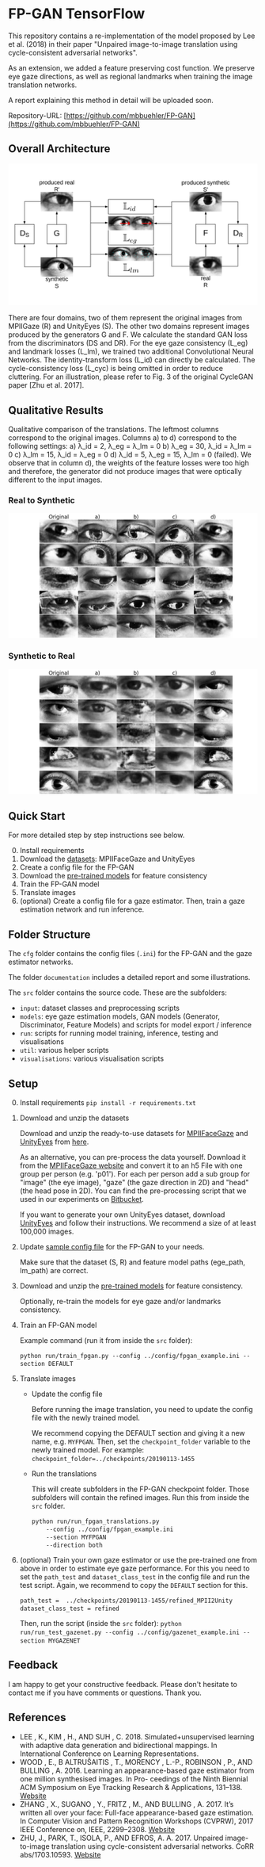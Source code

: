 
# FP-GAN TensorFlow
This repository contains a re-implementation of the model proposed by Lee et al. (2018) in their paper "Unpaired image-to-image translation using cycle-consistent adversarial networks".

As an extension, we added a feature preserving cost function. We preserve eye gaze directions, as well as regional landmarks when training the image translation networks.

A report explaining this method in detail will be uploaded soon.

Repository-URL: [https://github.com/mbbuehler/FP-GAN](https://github.com/mbbuehler/FP-GAN)

## Overall Architecture

![Overall Architecture of FP-GAN](documentation/fp_gan_overall.png "Please refer to the report for a detailed description.")

There are four domains, two of them
represent the original images from MPIIGaze (R) and UnityEyes (S). The other two domains represent images produced by the generators G and F. We calculate the standard
GAN loss from the discriminators (DS and DR). For the eye gaze consistency (L_eg) and
landmark losses (L_lm), we trained two additional Convolutional Neural Networks. The
identity-transform loss (L_id) can directly be calculated. The cycle-consistency loss (L_cyc) is
being omitted in order to reduce cluttering. For an illustration, please refer to Fig. 3 of the
original CycleGAN paper [Zhu et al. 2017].

## Qualitative Results
Qualitative comparison of the translations. The leftmost columns correspond to the original images.
Columns a) to d) correspond to the following settings: a) λ_id = 2, λ_eg = λ_lm = 0 b)
λ_eg = 30, λ_id = λ_lm = 0 c) λ_lm = 15, λ_id = λ_eg = 0 d) λ_id = 5, λ_eg = 15, λ_lm = 0
(failed). We observe that in column d), the weights of the feature losses were too high and
therefore, the generator did not produce images that were optically different to the input
images.

### Real to Synthetic
![Qualitative results when translating from the real to the synthetic domain](documentation/compare_translations_r2s.png "Please refer to the report for a detailed description.")
### Synthetic to Real
![Qualitative results when translating from the synthetic to the real domain](documentation/compare_translations_s2r.png "Please refer to the report for a detailed description.")


## Quick Start
For more detailed step by step instructions see below.

0. Install requirements
1. Download the [datasets](http://mbuehler.ch/public_downloads/fpgan/data.zip): MPIIFaceGaze and UnityEyes
2. Create a config file for the FP-GAN
3. Download the [pre-trained models](http://mbuehler.ch/public_downloads/fpgan/models.zip) for feature consistency
4. Train the FP-GAN model
5. Translate images
6. (optional) Create a config file for a gaze estimator. Then, train a gaze estimation network and run inference.


## Folder Structure

The `cfg` folder contains the config files (`.ini`) for the FP-GAN and the gaze estimator networks.

The folder `documentation` includes a detailed report and some illustrations.

The `src` folder contains the source code. These are the subfolders:

* ```input```: dataset classes and preprocessing scripts
* ```models```: eye gaze estimation models, GAN models (Generator, Discriminator, Feature Models) and scripts for model export / inference
* ```run```: scripts for running model training, inference, testing and visualisations
* ```util```: various helper scripts
* ```visualisations```: various visualisation scripts

## Setup
0. Install requirements
```pip install -r requirements.txt ```

1. Download and unzip the datasets

   Download and unzip the ready-to-use datasets for [MPIIFaceGaze](https://www.mpi-inf.mpg.de/departments/computer-vision-and-multimodal-computing/research/gaze-based-human-computer-interaction/its-written-all-over-your-face-full-face-appearance-based-gaze-estimation/) and [UnityEyes](https://www.cl.cam.ac.uk/research/rainbow/projects/unityeyes/) from [here](http://mbuehler.ch/public_downloads/fpgan/data.zip).

   As an alternative, you can pre-process the data yourself. Download it from the [MPIIFaceGaze website](https://www.mpi-inf.mpg.de/departments/computer-vision-and-multimodal-computing/research/gaze-based-human-computer-interaction/its-written-all-over-your-face-full-face-appearance-based-gaze-estimation/) and convert it to an h5 File with one group per person (e.g. 'p01'). For each per person add a sub group for "image" (the eye image), "gaze" (the gaze direction in 2D) and "head" (the head pose in 2D). You can find the pre-processing script that we used in our experiments on [Bitbucket](https://bitbucket.org/swook/preprocess4gaze).

   If you want to generate your own UnityEyes dataset, download [UnityEyes](https://www.cl.cam.ac.uk/research/rainbow/projects/unityeyes/) and follow their instructions. We recommend a size of at least 100,000 images.

2. Update [sample config file](config/fpgan_example.ini) for the FP-GAN to your needs.

   Make sure that the dataset (S, R) and feature model paths (ege_path, lm_path) are correct.

3. Download and unzip the [pre-trained models](http://mbuehler.ch/public_downloads/fpgan/models.zip) for feature consistency.

   Optionally, re-train the models for eye gaze and/or landmarks consistency.

4. Train an FP-GAN model

   Example command (run it from inside the `src` folder):
   ```
   python run/train_fpgan.py --config ../config/fpgan_example.ini --section DEFAULT
   ```

5. Translate images

   * Update the config file

      Before running the image translation, you need to update the config file with the newly trained model.

      We recommend copying the DEFAULT section and giving it a new name, e.g. `MYFPGAN`.
      Then, set the `checkpoint_folder` variable to the newly trained model.
      For example:
      ```checkpoint_folder=../checkpoints/20190113-1455```

   * Run the translations

      This will create subfolders in the FP-GAN checkpoint folder. Those subfolders will contain the refined images.
      Run this from inside the `src` folder.
      ```
      python run/run_fpgan_translations.py
          --config ../config/fpgan_example.ini
          --section MYFPGAN
          --direction both
      ```

6. (optional) Train your own gaze estimator or use the pre-trained one from above in order to estimate eye gaze performance.
   For this you need to set the `path_test` and `dataset_class_test` in the config file and run the test script. Again, we recommend to copy the `DEFAULT` section for this.

   ```
   path_test =  ../checkpoints/20190113-1455/refined_MPII2Unity
   dataset_class_test = refined
   ```
   Then, run the script (inside the `src` folder):
   ```python run/run_test_gazenet.py --config ../config/gazenet_example.ini --section MYGAZENET```

## Feedback
I am happy to get your constructive feedback. Please don't hesitate to contact me if you have comments or questions. Thank you.



## References

* LEE , K., KIM , H., AND SUH , C. 2018. Simulated+unsupervised learning with adaptive data
generation and bidirectional mappings. In International Conference on Learning Representations.
* WOOD , E., B ALTRUŠAITIS , T., MORENCY , L.-P., ROBINSON , P., AND BULLING , A. 2016.
Learning an appearance-based gaze estimator from one million synthesised images. In Pro-
ceedings of the Ninth Biennial ACM Symposium on Eye Tracking Research & Applications,
131–138.
[Website](https://www.cl.cam.ac.uk/research/rainbow/projects/unityeyes/)
* ZHANG , X., SUGANO , Y., FRITZ , M., AND BULLING , A. 2017. It’s written all over your face:
Full-face appearance-based gaze estimation. In Computer Vision and Pattern Recognition
Workshops (CVPRW), 2017 IEEE Conference on, IEEE, 2299–2308.
[Website](https://www.mpi-inf.mpg.de/departments/computer-vision-and-multimodal-computing/research/gaze-based-human-computer-interaction/its-written-all-over-your-face-full-face-appearance-based-gaze-estimation/)
* ZHU, J., PARK, T., ISOLA, P., AND EFROS, A. A. 2017. Unpaired image-to-image translation
using cycle-consistent adversarial networks. CoRR abs/1703.10593.
 [Website](https://junyanz.github.io/CycleGAN/)
